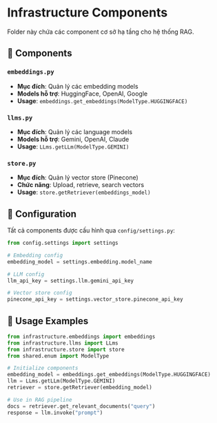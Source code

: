 # Infrastructure Components

Folder này chứa các component cơ sở hạ tầng cho hệ thống RAG.

## 📁 Components

### `embeddings.py`
- **Mục đích**: Quản lý các embedding models
- **Models hỗ trợ**: HuggingFace, OpenAI, Google
- **Usage**: `embeddings.get_embeddings(ModelType.HUGGINGFACE)`

### `llms.py`
- **Mục đích**: Quản lý các language models
- **Models hỗ trợ**: Gemini, OpenAI, Claude
- **Usage**: `LLms.getLLm(ModelType.GEMINI)`

### `store.py`
- **Mục đích**: Quản lý vector store (Pinecone)
- **Chức năng**: Upload, retrieve, search vectors
- **Usage**: `store.getRetriever(embeddings_model)`

## 🔧 Configuration

Tất cả components được cấu hình qua `config/settings.py`:

```python
from config.settings import settings

# Embedding config
embedding_model = settings.embedding.model_name

# LLM config
llm_api_key = settings.llm.gemini_api_key

# Vector store config
pinecone_api_key = settings.vector_store.pinecone_api_key
```

## 🚀 Usage Examples

```python
from infrastructure.embeddings import embeddings
from infrastructure.llms import LLms
from infrastructure.store import store
from shared.enum import ModelType

# Initialize components
embedding_model = embeddings.get_embeddings(ModelType.HUGGINGFACE)
llm = LLms.getLLm(ModelType.GEMINI)
retriever = store.getRetriever(embedding_model)

# Use in RAG pipeline
docs = retriever.get_relevant_documents("query")
response = llm.invoke("prompt")
``` 